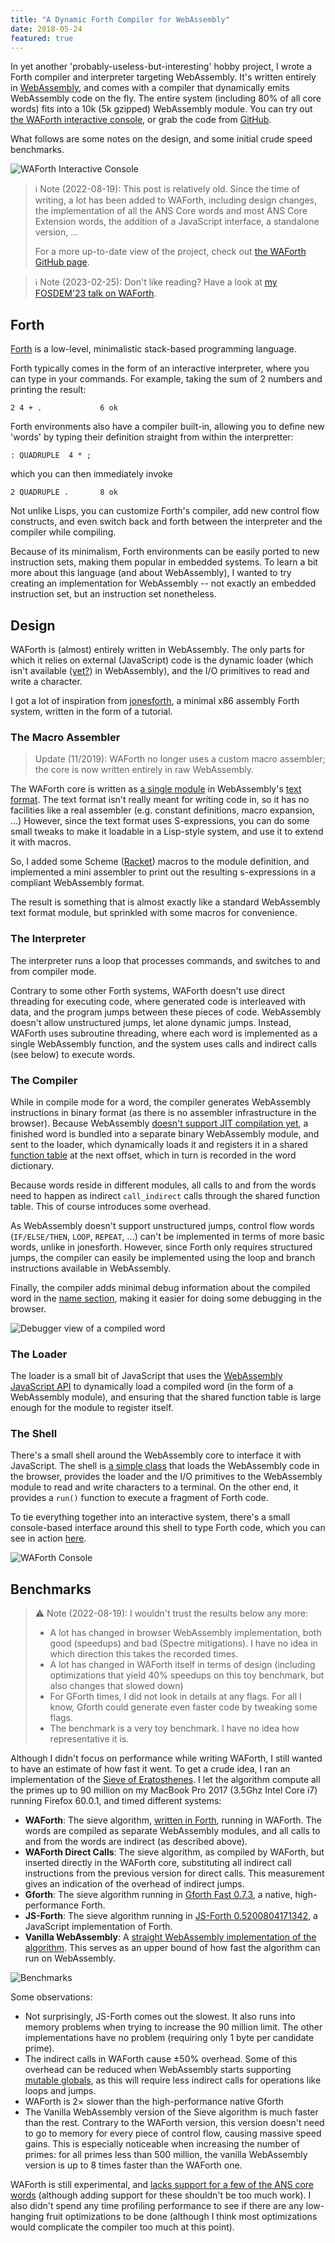 ```yaml
---
title: "A Dynamic Forth Compiler for WebAssembly"
date: 2018-05-24
featured: true
---
```

In yet another 'probably-useless-but-interesting' hobby project, I wrote a Forth compiler and interpreter targeting WebAssembly.
It's written entirely in [WebAssembly](https://webassembly.org), and comes with a compiler
that dynamically emits WebAssembly code on the fly. The entire system (including 80% of all
core words) fits into a 10k (5k gzipped) WebAssembly module. You can try out [the WAForth interactive console](https://mko.re/waforth "WAForth Interactive Console"), or
grab the code from [GitHub](https://github.com/remko/waforth "WAForth GitHub page").

What follows are some notes on the design, and some initial crude speed benchmarks.

![WAForth Interactive Console](/blog/waforth/console.gif "WAForth Interactive Console")


> ℹ️ Note (2022-08-19): This post is relatively old. Since the time of writing, a lot has been added
> to WAForth, including design changes, the implementation of all the ANS Core words and most 
> ANS Core Extension words, the addition of a JavaScript interface, a standalone version, ... 
>
> For a more up-to-date view of the project, check out [the WAForth GitHub page](https://github.com/remko/waforth "WAForth GitHub page").

> ℹ️ Note (2023-02-25): Don't like reading? Have a look at [my FOSDEM'23 talk on WAForth](https://www.youtube.com/watch?v=QqW39jElFhA "FOSDEM'23 WAForth Talk -- YouTube").

## Forth

[Forth](https://en.wikipedia.org/wiki/Forth_%28programming_language%29) is a
low-level, minimalistic stack-based programming language. 

Forth typically comes in the
form of an interactive interpreter, where you can type in your commands. For example,
taking the sum of 2 numbers and printing the result:

```
2 4 + .             6 ok
```

Forth environments also have a compiler built-in, allowing you to define new 'words' 
by typing their definition straight from within the interpretter:

```
: QUADRUPLE  4 * ;
```

which you can then immediately invoke

```
2 QUADRUPLE .       8 ok
```

Not unlike Lisps, you can customize Forth's compiler, add new control flow
constructs, and even switch back and forth between the interpreter and the compiler
while compiling.

Because of its minimalism, Forth environments can be easily ported to new
instruction sets, making them popular in embedded systems. To learn a bit more
about this language (and about WebAssembly), I wanted to try creating an
implementation for WebAssembly -- not exactly an embedded instruction set, but
an instruction set nonetheless.

## Design

WAForth is (almost) entirely written in WebAssembly. The only parts for which
it relies on external (JavaScript) code is the dynamic loader (which isn't
available
([yet?](https://webassembly.org/docs/future-features/#platform-independent-just-in-time-jit-compilation "Platform-independent JIT compilation -- WebAssembly Future Features"))
in WebAssembly), and the I/O primitives to read and write a character.

I got a lot of inspiration from [jonesforth](http://git.annexia.org/?p=jonesforth.git;a=tree), a
minimal x86 assembly Forth system, written in the form of a tutorial.

### The Macro Assembler

> Update (11/2019): WAForth no longer uses a custom macro assembler; the core is now written
> entirely in raw WebAssembly.

The WAForth core is written as [a single module](https://github.com/remko/waforth/blob/master/src/waforth.wat "WAForth Core WebAssembly module") in WebAssembly's [text format](https://webassembly.github.io/spec/core/text/index.html "WebAssembly Text Format"). The 
text format isn't really meant for writing code in, so it has no facilities like a real assembler
(e.g. constant definitions, macro expansion, ...) However, since the text format uses S-expressions,
you can do some small tweaks to make it loadable in a Lisp-style system, and use it to extend
it with macros.

So, I added some Scheme ([Racket](https://racket-lang.org)) macros to the module definition, 
and implemented a mini assembler to print out the resulting s-expressions in a compliant WebAssembly format.

The result is something that is almost exactly like a standard WebAssembly
text format module, but sprinkled with some macros for convenience.

### The Interpreter

The interpreter runs a loop that processes commands, and switches to and from
compiler mode. 

Contrary to some other Forth systems, WAForth doesn't use direct threading 
for executing code, where generated code is interleaved with data, and the
program jumps between these pieces of code. WebAssembly doesn't allow
unstructured jumps, let alone dynamic jumps. Instead, WAForth uses
subroutine threading, where each word is
implemented as a single WebAssembly function, and the system uses calls and
indirect calls (see below) to execute words.


### The Compiler

While in compile mode for a word, the compiler generates WebAssembly instructions in
binary format (as there is no assembler infrastructure in the browser). Because WebAssembly
[doesn't support JIT compilation yet](https://webassembly.org/docs/future-features/#platform-independent-just-in-time-jit-compilation "Platform-independent JIT compilation -- WebAssembly Future Features"), a finished word is bundled into a separate binary WebAssembly module, and
sent to the loader, which dynamically loads it and registers it in a shared 
[function table](https://webassembly.github.io/spec/core/valid/modules.html#tables "WebAssembly Tables") at the
next offset, which in turn is recorded in the word dictionary. 

Because words reside in different modules, all calls to and from the words need to happen as
indirect `call_indirect` calls through the shared function table. This of course introduces
some overhead.

As WebAssembly doesn't support unstructured jumps, control flow words (`IF/ELSE/THEN`, 
`LOOP`, `REPEAT`, ...) can't be implemented in terms of more basic words, unlike in jonesforth.
However, since Forth only requires structured jumps, the compiler can easily be implemented 
using the loop and branch instructions available in WebAssembly.

Finally, the compiler adds minimal debug information about the compiled word in
the [name section](https://github.com/WebAssembly/design/blob/master/BinaryEncoding.md#name-section "WebAssembly Name Section"), making it easier for doing some debugging in the browser.

![Debugger view of a compiled word](/blog/waforth/debugger.png "Debugger view of a compiled word")


### The Loader

The loader is a small bit of JavaScript that uses the [WebAssembly JavaScript API](https://webassembly.github.io/spec/js-api/index.html) to dynamically load a compiled word (in the form of a WebAssembly module), and ensuring that the shared function table is large enough for the module to
register itself.

### The Shell

There's a small shell around the WebAssembly core to interface it with JavaScript.
The shell is [a simple class](https://github.com/remko/waforth/blob/master/src/shell/WAForth.js "WAForth JavaScript wrapper") 
that loads the WebAssembly code in the browser, 
provides the loader and the I/O primitives to the WebAssembly module to read and write characters to a terminal. On the other end, it provides a `run()` function to execute a fragment of Forth code.

To tie everything together into an interactive system, there's a small
console-based interface around this shell to type Forth code, which you can see
in action [here](https://mko.re/waforth "WAForth Interactive Console").

![WAForth Console](/blog/waforth/console.gif "WAForth Console")

## Benchmarks

> ⚠️ Note (2022-08-19): I wouldn't trust the results below any more:
>
> - A lot has changed in browser WebAssembly implementation, both good (speedups) and 
>   bad (Spectre mitigations). I have no idea in which direction this takes the recorded times.
> - A lot has changed in WAForth itself in terms of design (including optimizations that yield 40%
>   speedups on this toy benchmark, but also changes that slowed down)
> - For GForth times, I did not look in details at any flags. For all I know, Gforth could 
>   generate even faster code by tweaking some flags.
> - The benchmark is a very toy benchmark. I have no idea how representative it is.


Although I didn't focus on performance while writing WAForth, I still wanted to have an 
estimate of how fast it went. To get a crude idea, I ran an implementation of the
[Sieve of Eratosthenes](https://en.wikipedia.org/wiki/Sieve_of_Eratosthenes). I let the algorithm compute
all the primes up to 90 million on my MacBook Pro 2017 (3.5Ghz Intel Core i7) running Firefox 60.0.1, and timed different systems:
- **WAForth**: The sieve algorithm, [written in Forth](https://rosettacode.org/wiki/Sieve_of_Eratosthenes#Forth "Sieve of Eratosthenes in Forth"),  running in WAForth. The words are compiled as separate WebAssembly modules, and all calls to and from the words are indirect (as described above).
- **WAForth Direct Calls**: The sieve algorithm, as compiled by WAForth, but inserted directly in the WAForth core, substituting all indirect call instructions from the previous version for direct calls. This measurement gives an indication of the overhead of indirect jumps.
- **Gforth**: The sieve algorithm running in [Gforth Fast 0.7.3](https://www.gnu.org/software/gforth/ "GForth"), a native, high-performance Forth. 
- **JS-Forth**: The sieve algorithm running in [JS-Forth 0.5200804171342](http://www.forthfreak.net/jsforth.html "JS-Forth"), a JavaScript implementation of Forth.
- **Vanilla WebAssembly**: A [straight WebAssembly implementation of the algorithm](https://github.com/remko/waforth/blob/master/tests/benchmarks/sieve-vanilla/sieve-vanilla.wat "Sieve of Eratosthenes in hand-written WebAssembly").   This serves as an upper bound of how fast the algorithm can run on WebAssembly.

![Benchmarks](/blog/waforth/benchmarks.png "Sieve Benchmarks")

Some observations:

- Not surprisingly, JS-Forth comes out the slowest. It also runs into memory problems when trying to increase the 90 million limit. The other implementations have no problem (requiring only 1 byte per candidate prime).
- The indirect calls in WAForth cause ±50% overhead. Some of this overhead can be reduced when
  WebAssembly starts supporting [mutable globals](https://github.com/WebAssembly/mutable-global "WebAssembly mutable globals"), as
  this will require less indirect calls for operations like loops and jumps.
- WAForth is 2× slower than the high-performance native Gforth
- The Vanilla WebAssembly version of the Sieve algorithm is much faster than the rest. Contrary to the WAForth version, this version 
  doesn't need to go to memory for every piece of control flow, causing massive speed gains. This
  is especially noticeable when increasing the number of primes: for all primes less than 500 million,
  the vanilla WebAssembly version is up to 8 times faster than the WAForth one.

WAForth is still experimental, and [lacks support for a few of the ANS core words](https://github.com/remko/waforth/issues/4 "'Implement all ANS Core Words' -- WAForth GitHub Issues") (although adding support for these shouldn't be too much work). I also didn't spend any time profiling performance to see if there are any
low-hanging fruit optimizations to be done (although I think most optimizations would complicate
the compiler too much at this point).

